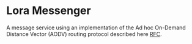 # Lora Messenger

A message service using an implementation of the Ad hoc On-Demand Distance Vector (AODV) routing protocol described here [RFC](https://datatracker.ietf.org/doc/rfc3561/).




